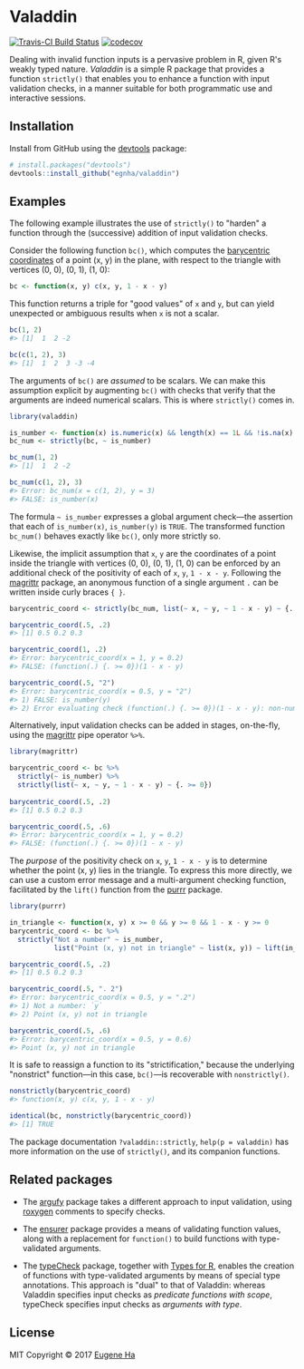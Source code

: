 # Valaddin

[![Travis-CI Build Status](https://travis-ci.org/egnha/valaddin.svg?branch=master)](https://travis-ci.org/egnha/valaddin)
[![codecov](https://codecov.io/gh/egnha/valaddin/branch/master/graph/badge.svg)](https://codecov.io/gh/egnha/valaddin)

Dealing with invalid function inputs is a pervasive problem in R, given R's 
weakly typed nature. _Valaddin_ is a simple R package that provides a function
`strictly()` that enables you to enhance a function with input validation
checks, in a manner suitable for both programmatic use and interactive sessions.

## Installation

Install from GitHub using the [devtools](https://github.com/hadley/devtools)
package:

```R
# install.packages("devtools")
devtools::install_github("egnha/valaddin")
```

## Examples

The following example illustrates the use of `strictly()` to "harden" a function
through the (successive) addition of input validation checks.

Consider the following function `bc()`, which computes the [barycentric 
coordinates](https://en.wikipedia.org/wiki/Barycentric_coordinate_system) of a 
point (x, y) in the plane, with respect to the triangle with vertices (0, 0), 
(0, 1), (1, 0):

```R
bc <- function(x, y) c(x, y, 1 - x - y)
```

This function returns a triple for "good values" of `x` and `y`, but can yield 
unexpected or ambiguous results when `x` is not a scalar.

```R
bc(1, 2)
#> [1]  1  2 -2

bc(c(1, 2), 3)
#> [1]  1  2  3 -3 -4
```

The arguments of `bc()` are _assumed_ to be scalars. We can make this assumption
explicit by augmenting `bc()` with checks that verify that the arguments are 
indeed numerical scalars. This is where `strictly()` comes in.

```R
library(valaddin)

is_number <- function(x) is.numeric(x) && length(x) == 1L && !is.na(x)
bc_num <- strictly(bc, ~ is_number)

bc_num(1, 2)
#> [1]  1  2 -2

bc_num(c(1, 2), 3)
#> Error: bc_num(x = c(1, 2), y = 3)
#> FALSE: is_number(x)
```
The formula `~ is_number` expresses a global argument check—the assertion that
each of `is_number(x)`, `is_number(y)` is `TRUE`. The transformed function
`bc_num()` behaves exactly like `bc()`, only more strictly so.

Likewise, the implicit assumption that `x`, `y` are the coordinates of a point
inside the triangle with vertices (0, 0), (0, 1), (1, 0) can be enforced by an
additional check of the positivity of each of `x`, `y`, `1 - x - y`. Following
the [magrittr](https://github.com/tidyverse/magrittr) package, an anonymous
function of a single argument `.` can be written inside curly braces `{ }`.

```R
barycentric_coord <- strictly(bc_num, list(~ x, ~ y, ~ 1 - x - y) ~ {. >= 0})

barycentric_coord(.5, .2)
#> [1] 0.5 0.2 0.3

barycentric_coord(1, .2)
#> Error: barycentric_coord(x = 1, y = 0.2)
#> FALSE: (function(.) {. >= 0})(1 - x - y)

barycentric_coord(.5, "2")
#> Error: barycentric_coord(x = 0.5, y = "2")
#> 1) FALSE: is_number(y)
#> 2) Error evaluating check (function(.) {. >= 0})(1 - x - y): non-numeric argument to binary operator
```

Alternatively, input validation checks can be added in stages, on-the-fly, using
the [magrittr](https://github.com/tidyverse/magrittr) pipe operator `%>%`.

```R
library(magrittr)

barycentric_coord <- bc %>%
  strictly(~ is_number) %>%
  strictly(list(~ x, ~ y, ~ 1 - x - y) ~ {. >= 0})
  
barycentric_coord(.5, .2)
#> [1] 0.5 0.2 0.3

barycentric_coord(.5, .6)
#> Error: barycentric_coord(x = 1, y = 0.2)
#> FALSE: (function(.) {. >= 0})(1 - x - y)
```

The _purpose_ of the positivity check on `x`, `y`, `1 - x - y` is to determine 
whether the point (x, y) lies in the triangle. To express this more directly, we
can use a custom error message and a multi-argument checking function, 
facilitated by the `lift()` function from the 
[purrr](https://github.com/hadley/purrr) package.

```R
library(purrr)

in_triangle <- function(x, y) x >= 0 && y >= 0 && 1 - x - y >= 0
barycentric_coord <- bc %>%
  strictly("Not a number" ~ is_number,
           list("Point (x, y) not in triangle" ~ list(x, y)) ~ lift(in_triangle))

barycentric_coord(.5, .2)
#> [1] 0.5 0.2 0.3

barycentric_coord(.5, ". 2")
#> Error: barycentric_coord(x = 0.5, y = ".2")
#> 1) Not a number: `y`
#> 2) Point (x, y) not in triangle

barycentric_coord(.5, .6)
#> Error: barycentric_coord(x = 0.5, y = 0.6)
#> Point (x, y) not in triangle
```

It is safe to reassign a function to its "strictification," because the 
underlying "nonstrict" function—in this case, `bc()`—is recoverable with 
`nonstrictly()`.

```R
nonstrictly(barycentric_coord)
#> function(x, y) c(x, y, 1 - x - y)

identical(bc, nonstrictly(barycentric_coord))
#> [1] TRUE
```

The package documentation `?valaddin::strictly`, `help(p = valaddin)` has more
information on the use of `strictly()`, and its companion functions.

## Related packages

* The [argufy](https://github.com/gaborcsardi/argufy) package takes a different 
approach to input validation, using
[roxygen](https://github.com/klutometis/roxygen) comments to specify checks.

* The [ensurer](https://github.com/smbache/ensurer) package provides a means of 
validating function values, along with a replacement for `function()` to build 
functions with type-validated arguments.

* The [typeCheck](https://github.com/jimhester/typeCheck) package, together with
[Types for R](https://github.com/jimhester/types), enables the creation of 
functions with type-validated arguments by means of special type annotations.
This approach is "dual" to that of Valaddin: whereas Valaddin specifies input
checks as _predicate functions with scope_, typeCheck specifies input checks as
_arguments with type_.

## License

MIT Copyright © 2017 [Eugene Ha](https://github.com/egnha)
